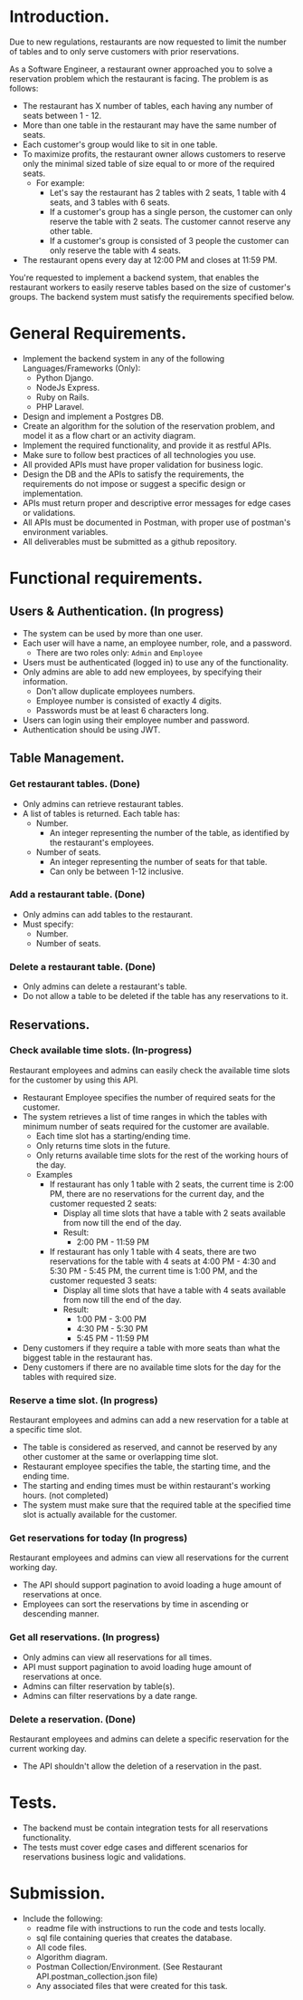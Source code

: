 # Introduction.

Due to new regulations, restaurants are now requested to limit the number of tables and to only serve customers with prior reservations. 

As a Software Engineer, a restaurant owner approached you to solve a reservation problem which the restaurant is facing. The problem is as follows: 

- The restaurant has X number of tables, each having any number of seats between 1 - 12.
- More than one table in the restaurant may have the same number of seats.
- Each customer's group would like to sit in one table.
- To maximize profits, the restaurant owner allows customers to reserve only the minimal sized table of size equal to or more of the required seats.
    - For example:
        - Let's say the restaurant has 2 tables with 2 seats, 1 table with 4 seats, and 3 tables with 6 seats.
        - If a customer's group has a single person,  the customer can only reserve the table with 2 seats. The customer cannot reserve any other table.
        - If a customer's group is consisted of 3 people the customer can only reserve the table with 4 seats.
- The restaurant opens every day at 12:00 PM and closes at 11:59 PM.

You're requested to implement a backend system, that enables the restaurant workers to easily reserve tables based on the size of customer's groups. The backend system must satisfy the  requirements specified below. 

# General Requirements.

- Implement the backend system in any of the following Languages/Frameworks (Only):
    - Python Django.
    - NodeJs Express.
    - Ruby on Rails.
    - PHP Laravel.
- Design and implement a Postgres DB.
- Create an algorithm for the solution of the reservation problem, and model it as a flow chart or an activity diagram.
- Implement the required functionality, and provide it as restful APIs.
- Make sure to follow best practices of all technologies you use.
- All provided APIs must have proper validation for business logic.
- Design the DB and the APIs to satisfy the requirements, the requirements do not impose or suggest a specific design or implementation.
- APIs must return proper and descriptive error messages for edge cases or validations.
- All APIs must be documented in Postman, with proper use of postman's environment variables.
- All deliverables must be submitted as a github repository.

# Functional requirements.

## Users & Authentication. (In progress)

- The system can be used by more than one user.
- Each user will have a name, an employee number, role, and a password.
    - There are two roles only: `Admin` and `Employee`
- Users must be authenticated (logged in) to use any of the functionality.
- Only admins are able to add new employees, by specifying their information.
    - Don't allow duplicate employees numbers.
    - Employee number is consisted of exactly 4 digits.
    - Passwords must be at least 6 characters long.
- Users can login using their employee number and password.
- Authentication should be using JWT.

## Table Management.

### Get restaurant tables. (Done)

- Only admins can retrieve restaurant tables.
- A list of tables is returned. Each table has:
    - Number.
        - An integer representing the number of the table, as identified by the restaurant's employees.
    - Number of seats.
        - An integer representing the number of seats for that table.
        - Can only be between 1-12 inclusive.

### Add a restaurant table. (Done)

- Only admins can add tables to the restaurant.
- Must specify:
    - Number.
    - Number of seats.

### Delete a restaurant table. (Done)

- Only admins can delete a restaurant's table.
- Do not allow a table to be deleted if the table has any reservations to it.

## Reservations.

### Check available time slots. (In-progress)

Restaurant employees and admins can easily check the available time slots for the customer by using this API. 

- Restaurant Employee specifies the number of required seats for the customer.
- The system retrieves a list of  time ranges in which the tables with minimum number of seats required for the customer are available.
    - Each time slot has a starting/ending time.
    - Only returns time slots in the future.
    - Only returns available time slots for the rest of the working hours of the day.
    - Examples
        - If restaurant has only 1 table with 2 seats, the current time is 2:00 PM, there are no reservations for the current day, and the customer requested 2 seats:
            - Display all time slots that have a table with 2 seats available from now till the end of the day.
            - Result:
                - 2:00 PM - 11:59 PM
        - If restaurant has only 1 table with 4 seats, there are two reservations for the table with 4 seats at 4:00 PM - 4:30 and 5:30 PM - 5:45 PM, the current time is 1:00 PM, and the customer requested 3 seats:
            - Display all time slots that have a table with 4 seats available from now till the end of the day.
            - Result:
                - 1:00 PM - 3:00 PM
                - 4:30 PM - 5:30 PM
                - 5:45 PM - 11:59 PM
- Deny customers if they require a table with more seats than what the biggest table in the restaurant has.
- Deny customers if there are no available time slots for the day for the tables with required size.

### Reserve a time slot. (In progress)

Restaurant employees and admins can add a new reservation for a table at a specific time slot.

- The table is considered as reserved, and cannot be reserved by any other customer at the same or overlapping time slot.
- Restaurant employee specifies the table, the starting time, and the ending time.
- The starting and ending times must be within restaurant's working hours. (not completed)
- The system must make sure that the required table at the specified time slot is actually available for the customer.

### Get reservations for today (In progress)

Restaurant employees and admins can view all reservations for the current working day. 

- The API should support pagination to avoid loading a huge amount of reservations at once.
- Employees can sort the reservations by time in ascending or descending manner.

### Get all reservations. (In progress)

- Only admins can view all reservations for all times.
- API must support pagination to avoid loading huge amount of reservations at once.
- Admins can filter reservation by table(s).
- Admins can filter reservations by a date range.

### Delete a reservation. (Done)

Restaurant employees and admins can delete a specific reservation for the current working day. 

- The API shouldn't allow the deletion of a reservation in the past.

# Tests.

- The backend must be contain integration tests for all reservations functionality.
- The tests must cover edge cases and different scenarios for reservations business logic and validations.

# Submission.

- Include the following:
    - readme file with instructions to run the code and tests locally.
    - sql file containing queries that creates the database.
    - All code files.
    - Algorithm diagram.
    - Postman Collection/Environment. (See Restaurant API.postman_collection.json file)
    - Any associated files that were created for this task.
